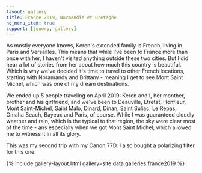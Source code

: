 ```yaml
---
layout: gallery
title: France 2019, Normandie et Bretagne
no_menu_item: true 
support: [jquery, gallery]
---
```


As mostly everyone knows, Keren's extended family is French, living in Paris and Versailles. This means that while I've been to France more than once with her, I haven't visited anything outside these two cities. But I did hear a lot of stories from her about how much this country is beautiful. Which is why we've decided it's time to travel to other French locations, starting with Noramandy and Brittany - meaning I get to see Mont Saint Michel, which was one of my dream destinations. 

We ended up 5 people traveling on April 2019: Keren and I, her monther, brother and his girlfriend, and we've been to Deauville, Etretat, Honfleur, Mont Saint-Michel, Saint Malo, Dinard, Dinan, Saint Suliac, Le Repas, Omaha Beach, Bayeux and Paris, of course. While I was guaranteed cloudly weather and rain, which is the typical to that region, the sky were clear most of the time - ans especially when we got Mont Saint Michel, which allowed me to witness it in all its glory.

This was my second trip with my Canon 77D. I also bought a polarizing filter for this one.

{% include gallery-layout.html gallery=site.data.galleries.france2019 %}

